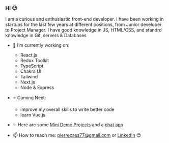 ### Hi 😉

I am a curious and enthusiastic front-end developer. I have been working in startups for the last few years at different positions, from Junior developer to Project Manager.
I have good knowledge in JS, HTML/CSS, and standrd knowledge in Git, servers & Databases

- 🌱 I’m currently working on:   
  - React.js
  - Redux Toolkit
  - TypeScript
  - Chakra UI
  - Tailwind
  - Next.js
  - Node & Express

- ⭐ Coming Next:
  - improve my overall skills to write better code
  - learn Vue.js

- ✨ Here are some [Mini Demo Projects](https://github.com/peterk6e/Projects) and a [chat app](https://github.com/peterk6e/client-for-chat-app)

- 📫 How to reach me: pierrecass77@gmail.com or [LinkedIn]( https://www.linkedin.com/in/pierre-cassier-76b226180) 😊
